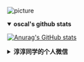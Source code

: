 
<!--### Hi there 👋-->

<!--
**LeeDebug/LeeDebug** is a ✨ _special_ ✨ repository because its `README.md` (this file) appears on your GitHub profile.

Here are some ideas to get you started:

- 🔭 I’m currently working on ...
- 🌱 I’m currently learning ...
- 👯 I’m looking to collaborate on ...
- 🤔 I’m looking for help with ...
- 💬 Ask me about ...
- 📫 How to reach me: ...
- 😄 Pronouns: ...
- ⚡ Fun fact: ...
-->

![picture](https://cdn.jsdelivr.net/gh/LeeDebug/PicGo/img/20201210233843.gif)


<details open>
  <summary><b>oscal's github stats</b></summary>

[![Anurag's GitHub stats](https://github-readme-stats.vercel.app/api?username=ocasl&count_private=true)](https://github.com/ocasl/github-readme-stats)
  
</details>


<details>
  <summary><b>淳淳同学的个人微信</b></summary>

  <div align="center">
    <img src="https://img1.imgtp.com/2022/12/05/8gjbWJsS.jpg" alt="oscal的个人微信">
  </div>
</details>


